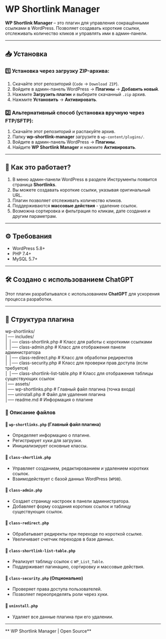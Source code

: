 # WP Shortlink Manager

**WP Shortlink Manager** – это плагин для управления сокращёнными ссылками в WordPress. Позволяет создавать короткие ссылки, отслеживать количество кликов и управлять ими в админ-панели.

---

## 📥 Установка

### 1️⃣ Установка через загрузку ZIP-архива:
1. Скачайте этот репозиторий (`Code` → `Download ZIP`).
2. Войдите в админ-панель WordPress → **Плагины** → **Добавить новый**.
3. Нажмите **Загрузить плагин** и выберите скачанный `.zip` архив.
4. Нажмите **Установить** → **Активировать**.

### 2️⃣ Альтернативный способ (установка вручную через FTP/SFTP):
1. Скачайте этот репозиторий и распакуйте архив.
2. Папку **wp-shortlink-manager** загрузите в `wp-content/plugins/`.
3. Войдите в админ-панель WordPress → **Плагины**.
4. Найдите **WP Shortlink Manager** и нажмите **Активировать**.

---

## 🚀 Как это работает?
1. В меню админ-панели WordPress в разделе Инструменты появится страница **Shortlinks**.
2. Вы можете создавать короткие ссылки, указывая оригинальный URL.
3. Плагин позволяет отслеживать количество кликов.
4. Поддерживаются **массовые действия** - удаление ссылок.
5. Возможна сортировка и фильтрация по кликам, дате создания и другим параметрам.

---

## ⚙️ Требования
- WordPress 5.8+  
- PHP 7.4+  
- MySQL 5.7+  

---

## 🛠 Создано с использованием ChatGPT  
Этот плагин разрабатывался с использованием **ChatGPT** для ускорения процесса разработки.  

---
## 📂 Структура плагина

wp-shortlinks/  
│── includes/  
│   │── class-shortlink.php         # Класс для работы с короткими ссылками  
│   │── class-admin.php             # Класс для отображения панели администратора  
│   │── class-redirect.php          # Класс для обработки редиректов  
│   │── class-security.php          # Класс для проверки прав доступа (если требуется)  
│   │── class-shortlink-list-table.php  # Класс для отображения таблицы существующих ссылок  
│── assets/  
│── wp-shortlinks.php                # Главный файл плагина (точка входа)  
│── uninstall.php                     # Файл для удаления плагина  
│── readme.md                         # Информация о плагине  

### 📜 **Описание файлов**
#### 🔹 **`wp-shortlinks.php` (Главный файл плагина)**
- Определяет информацию о плагине.
- Регистрирует хуки для загрузки.
- Инициализирует основные классы.

#### 🔹 **`class-shortlink.php`**
- Управляет созданием, редактированием и удалением коротких ссылок.
- Взаимодействует с базой данных WordPress (`WPDB`).

#### 🔹 **`class-admin.php`**
- Создает страницу настроек в панели администратора.
- Добавляет форму создания коротких ссылок и таблицу существующих ссылок.

#### 🔹 **`class-redirect.php`**
- Обрабатывает редиректы при переходе по короткой ссылке.
- Увеличивает счетчик переходов в базе данных.

#### 🔹 **`class-shortlink-list-table.php`**
- Реализует таблицу ссылок с `WP_List_Table`.
- Поддерживает пагинацию, сортировку и массовые действия.

#### 🔹 **`class-security.php` (Опционально)**
- Проверяет права доступа пользователей.
- Позволяет переопределять роли через хуки.

#### 🔹 **`uninstall.php`**
- Удаляет все данные плагина при его удалении.

---

** WP Shortlink Manager | Open Source**  
